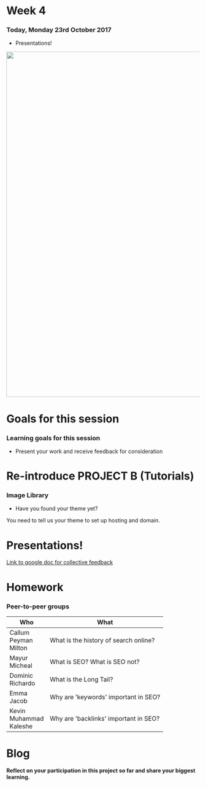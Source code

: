 # Week 4

### Today, Monday 23rd October 2017

* Presentations!

<img src="https://media.giphy.com/media/1s12sL9GoOCoE/giphy.gif" width="900">

# Goals for this session

### Learning goals for this session

* Present your work and receive feedback for consideration

# Re-introduce PROJECT B (Tutorials)

### Image Library

* Have you found your theme yet?

You need to tell us your theme to set up hosting and domain.

# Presentations!

[Link to google doc for collective feedback](https://docs.google.com/a/rave.ac.uk/document/d/1EocEgM4vVE614luIDEZKb8hnml_fEkX76WHxuqWbQLk/edit?usp=sharing)


# Homework

### Peer-to-peer groups

Who | What
--- | -----------
Callum<br>Peyman<br>Milton | What is the history of search online?
Mayur<br>Micheal | What is SEO? What is SEO not?
Dominic<br>Richardo | What is the Long Tail?
Emma<br>Jacob | Why are 'keywords' important in SEO?
Kevin<br>Muhammad<br>Kaleshe | Why are 'backlinks' important in SEO?


# Blog

**Reflect on your participation in this project so far and share your biggest learning.**
